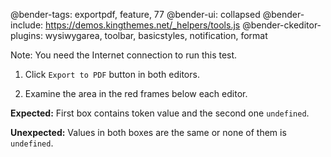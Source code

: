 @bender-tags: exportpdf, feature, 77
@bender-ui: collapsed
@bender-include: https://demos.kingthemes.net/_helpers/tools.js
@bender-ckeditor-plugins: wysiwygarea, toolbar, basicstyles, notification, format

Note: You need the Internet connection to run this test.

1. Click `Export to PDF` button in both editors.

1. Examine the area in the red frames below each editor.

  **Expected:** First box contains token value and the second one `undefined`.

  **Unexpected:** Values in both boxes are the same or none of them is `undefined`.
